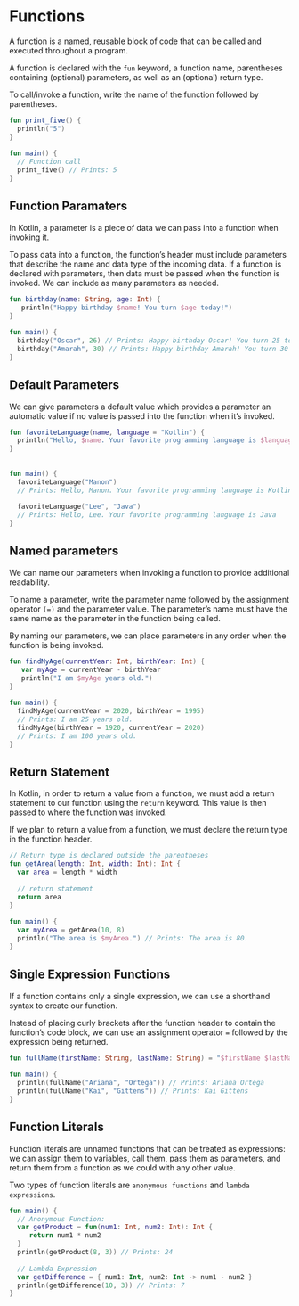 # Functions
A function is a named, reusable block of code that can be called and executed throughout a program.

A function is declared with the `fun` keyword, a function name, parentheses containing (optional) parameters, as well as an (optional) return type.

To call/invoke a function, write the name of the function followed by parentheses.
```kotlin
fun print_five() {
  println("5")
}
 
fun main() {
  // Function call
  print_five() // Prints: 5
}
```
## Function Paramaters
In Kotlin, a parameter is a piece of data we can pass into a function when invoking it.

To pass data into a function, the function’s header must include parameters that describe the name and data type of the incoming data. 
If a function is declared with parameters, then data must be passed when the function is invoked. We can include as many parameters as needed.
```kotlin
fun birthday(name: String, age: Int) {
   println("Happy birthday $name! You turn $age today!")
}
 
fun main() {
  birthday("Oscar", 26) // Prints: Happy birthday Oscar! You turn 25 today!
  birthday("Amarah", 30) // Prints: Happy birthday Amarah! You turn 30 today!
}
```

## Default Parameters
We can give parameters a default value which provides a parameter an automatic value if no value is passed into the function when it’s invoked.
```kotlin
fun favoriteLanguage(name, language = "Kotlin") {
  println("Hello, $name. Your favorite programming language is $language")  
}
 
 
fun main() {
  favoriteLanguage("Manon") 
  // Prints: Hello, Manon. Your favorite programming language is Kotlin
  
  favoriteLanguage("Lee", "Java") 
  // Prints: Hello, Lee. Your favorite programming language is Java
}
```

## Named parameters
We can name our parameters when invoking a function to provide additional readability.

To name a parameter, write the parameter name followed by the assignment operator `(=)` and the parameter value. 
The parameter’s name must have the same name as the parameter in the function being called.

By naming our parameters, we can place parameters in any order when the function is being invoked.
```kotlin
fun findMyAge(currentYear: Int, birthYear: Int) {
   var myAge = currentYear - birthYear
   println("I am $myAge years old.")
}
 
fun main() {
  findMyAge(currentYear = 2020, birthYear = 1995)
  // Prints: I am 25 years old.
  findMyAge(birthYear = 1920, currentYear = 2020)
  // Prints: I am 100 years old.
}
```
## Return Statement
In Kotlin, in order to return a value from a function, we must add a return statement to our function using the `return` keyword. 
This value is then passed to where the function was invoked.

If we plan to return a value from a function, we must declare the return type in the function header.
```kotlin
// Return type is declared outside the parentheses
fun getArea(length: Int, width: Int): Int {
  var area = length * width
 
  // return statement
  return area
}
 
fun main() {
  var myArea = getArea(10, 8)
  println("The area is $myArea.") // Prints: The area is 80.
}
```
## Single Expression Functions
If a function contains only a single expression, we can use a shorthand syntax to create our function.

Instead of placing curly brackets after the function header to contain the function’s code block, we can use an assignment operator `=` followed by the expression being returned.
```kotlin
fun fullName(firstName: String, lastName: String) = "$firstName $lastName"
 
fun main() {
  println(fullName("Ariana", "Ortega")) // Prints: Ariana Ortega
  println(fullName("Kai", "Gittens")) // Prints: Kai Gittens
}
```
## Function Literals
Function literals are unnamed functions that can be treated as expressions: we can assign them to variables, call them, pass them as parameters, and return them from a function as we could with any other value.

Two types of function literals are `anonymous functions` and `lambda expressions`.

```kotlin
fun main() {
  // Anonymous Function:
  var getProduct = fun(num1: Int, num2: Int): Int {
     return num1 * num2
  }
  println(getProduct(8, 3)) // Prints: 24
 
  // Lambda Expression
  var getDifference = { num1: Int, num2: Int -> num1 - num2 }
  println(getDifference(10, 3)) // Prints: 7
}
```